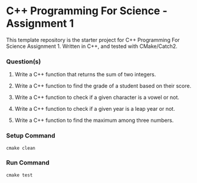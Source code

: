 # C++ Programming For Science - Assignment 1

This template repository is the starter project for C++ Programming For Science Assignment 1. Written in C++, and tested with CMake/Catch2.

### Question(s)

1. Write a C++ function that returns the sum of two integers.

2. Write a C++ function to find the grade of a student based on their score.

3. Write a C++ function to check if a given character is a vowel or not.

4. Write a C++ function to check if a given year is a leap year or not.

5. Write a C++ function to find the maximum among three numbers.


### Setup Command

`cmake clean`

### Run Command

`cmake test`